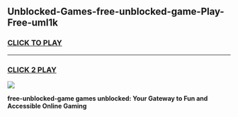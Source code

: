 
## Unblocked-Games-free-unblocked-game-Play-Free-uml1k
<h3>
<a href="https://premium76.site?title=free-unblocked-game&ref=10A">CLICK TO PLAY</a></h3>
<hr>

<h3>
<a href="https://premium76.site?title=free-unblocked-game&ref=10A">CLICK 2 PLAY</a>
  
</h3>

<a href="https://premium76.site?title=free-unblocked-game&ref=10A"><img src="https://clearcache.store/games.png"></a>


**free-unblocked-game games unblocked: Your Gateway to Fun and Accessible Online Gaming**
